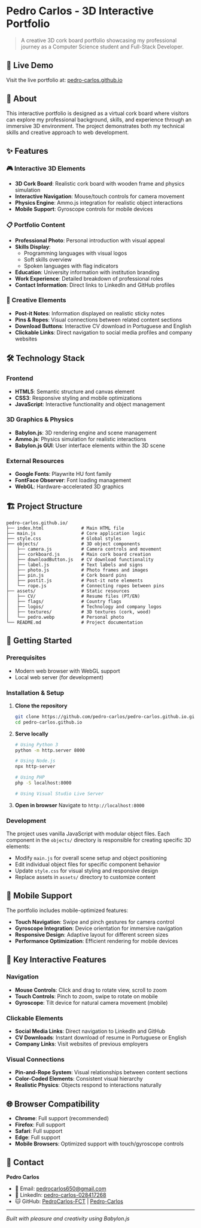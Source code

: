 # Pedro Carlos - 3D Interactive Portfolio

> A creative 3D cork board portfolio showcasing my professional journey as a Computer Science student and Full-Stack Developer.

## 🌟 Live Demo

Visit the live portfolio at: [pedro-carlos.github.io](https://pedro-carlos.github.io)

## 🎯 About

This interactive portfolio is designed as a virtual cork board where visitors can explore my professional background, skills, and experience through an immersive 3D environment. The project demonstrates both my technical skills and creative approach to web development.

## ✨ Features

### 🎮 Interactive 3D Elements
- **3D Cork Board**: Realistic cork board with wooden frame and physics simulation
- **Interactive Navigation**: Mouse/touch controls for camera movement
- **Physics Engine**: Ammo.js integration for realistic object interactions
- **Mobile Support**: Gyroscope controls for mobile devices

### 📋 Portfolio Content
- **Professional Photo**: Personal introduction with visual appeal
- **Skills Display**: 
  - Programming languages with visual logos
  - Soft skills overview
  - Spoken languages with flag indicators
- **Education**: University information with institution branding
- **Work Experience**: Detailed breakdown of professional roles
- **Contact Information**: Direct links to LinkedIn and GitHub profiles

### 🎨 Creative Elements
- **Post-it Notes**: Information displayed on realistic sticky notes
- **Pins & Ropes**: Visual connections between related content sections
- **Download Buttons**: Interactive CV download in Portuguese and English
- **Clickable Links**: Direct navigation to social media profiles and company websites

## 🛠️ Technology Stack

### Frontend
- **HTML5**: Semantic structure and canvas element
- **CSS3**: Responsive styling and mobile optimizations
- **JavaScript**: Interactive functionality and object management

### 3D Graphics & Physics
- **Babylon.js**: 3D rendering engine and scene management
- **Ammo.js**: Physics simulation for realistic interactions
- **Babylon.js GUI**: User interface elements within the 3D scene

### External Resources
- **Google Fonts**: Playwrite HU font family
- **FontFace Observer**: Font loading management
- **WebGL**: Hardware-accelerated 3D graphics

## 🏗️ Project Structure

```
pedro-carlos.github.io/
├── index.html              # Main HTML file
├── main.js                 # Core application logic
├── style.css               # Global styles
├── objects/                # 3D object components
│   ├── camera.js           # Camera controls and movement
│   ├── corkboard.js        # Main cork board creation
│   ├── downloadButton.js   # CV download functionality
│   ├── label.js            # Text labels and signs
│   ├── photo.js            # Photo frames and images
│   ├── pin.js              # Cork board pins
│   ├── postit.js           # Post-it note elements
│   └── rope.js             # Connecting ropes between pins
├── assets/                 # Static resources
│   ├── CV/                 # Resume files (PT/EN)
│   ├── flags/              # Country flags
│   ├── logos/              # Technology and company logos
│   ├── textures/           # 3D textures (cork, wood)
│   └── pedro.webp          # Personal photo
└── README.md               # Project documentation
```

## 🚀 Getting Started

### Prerequisites
- Modern web browser with WebGL support
- Local web server (for development)

### Installation & Setup

1. **Clone the repository**
   ```bash
   git clone https://github.com/pedro-carlos/pedro-carlos.github.io.git
   cd pedro-carlos.github.io
   ```

2. **Serve locally**
   ```bash
   # Using Python 3
   python -m http.server 8000
   
   # Using Node.js
   npx http-server
   
   # Using PHP
   php -S localhost:8000

   # Using Visual Studio Live Server
   ```

3. **Open in browser**
   Navigate to `http://localhost:8000`

### Development

The project uses vanilla JavaScript with modular object files. Each component in the `objects/` directory is responsible for creating specific 3D elements:

- Modify `main.js` for overall scene setup and object positioning
- Edit individual object files for specific component behavior
- Update `style.css` for visual styling and responsive design
- Replace assets in `assets/` directory to customize content

## 📱 Mobile Support

The portfolio includes mobile-optimized features:
- **Touch Navigation**: Swipe and pinch gestures for camera control
- **Gyroscope Integration**: Device orientation for immersive navigation
- **Responsive Design**: Adaptive layout for different screen sizes
- **Performance Optimization**: Efficient rendering for mobile devices

## 🎯 Key Interactive Features

### Navigation
- **Mouse Controls**: Click and drag to rotate view, scroll to zoom
- **Touch Controls**: Pinch to zoom, swipe to rotate on mobile
- **Gyroscope**: Tilt device for natural camera movement (mobile)

### Clickable Elements
- **Social Media Links**: Direct navigation to LinkedIn and GitHub
- **CV Downloads**: Instant download of resume in Portuguese or English
- **Company Links**: Visit websites of previous employers

### Visual Connections
- **Pin-and-Rope System**: Visual relationships between content sections
- **Color-Coded Elements**: Consistent visual hierarchy
- **Realistic Physics**: Objects respond to interactions naturally

## 🌐 Browser Compatibility

- **Chrome**: Full support (recommended)
- **Firefox**: Full support
- **Safari**: Full support
- **Edge**: Full support
- **Mobile Browsers**: Optimized support with touch/gyroscope controls

## 🤝 Contact

**Pedro Carlos**
- 📧 Email: pedrocarlos650@gmail.com
- 💼 LinkedIn: [pedro-carlos-028417268](https://www.linkedin.com/in/pedro-carlos-028417268/)
- 🐱 GitHub: [PedroCarlos-FCT](https://github.com/PedroCarlos-FCT) | [Pedro-Carlos](https://github.com/Pedro-Carlos)

---

*Built with pleasure and creativity using Babylon.js*
